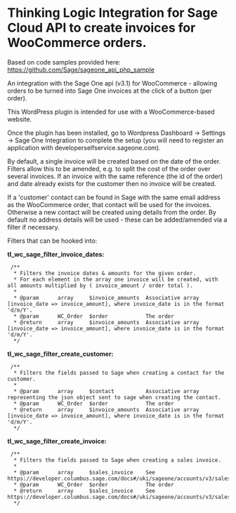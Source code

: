 # Thinking Logic Integration for Sage Cloud API to create invoices for WooCommerce orders.

Based on code samples provided here: https://github.com/Sage/sageone_api_php_sample

An integration with the Sage One api (v3.1) for WooCommerce - 
allowing orders to be turned into Sage One invoices at the click of a button (per order). 

This WordPress plugin is intended for use with a WooCommerce-based website.

Once the plugin has been installed, go to Wordpress Dashboard -> Settings -> Sage One Integration
to complete the setup (you will need to register an application with developerselfservice.sageone.com).

By default, a single invoice will be created based on the date of the order.
Filters allow this to be amended, e.g. to split the cost of the order over several invoices.
If an invoice with the same reference (the id of the order) and date already exists for the customer then no invoice will be created.

If a 'customer' contact can be found in Sage with the same email address as the WooCommerce order, that contact will be used for the invoices.
Otherwise a new contact will be created using details from the order. By default no address details will be used - these can be added/amended via a filter if necessary. 

Filters that can be hooked into:

**tl_wc_sage_filter_invoice_dates:**
```$php
 /**
  * Filters the invoice dates & amounts for the given order.
  * For each element in the array one invoice will be created, with all amounts multiplied by ( invoice_amount / order total ).
  *
  * @param      array     $invoice_amounts  Associative array [invoice_date => invoice_amount], where invoice_date is in the format 'd/m/Y'.
  * @param      WC_Order  $order            The order
  * @return     array     $invoice_amounts  Associative array [invoice_date => invoice_amount], where invoice_date is in the format 'd/m/Y'.
  */
``` 

**tl_wc_sage_filter_create_customer:**
```$php
 /**
  * Filters the fields passed to Sage when creating a contact for the customer.
  *
  * @param      array     $contact          Associative array representing the json object sent to sage when creating the contact.
  * @param      WC_Order  $order            The order
  * @return     array     $invoice_amounts  Associative array [invoice_date => invoice_amount], where invoice_date is in the format 'd/m/Y'.
  */
``` 
 
**tl_wc_sage_filter_create_invoice:**
```$php
 /**
  * Filters the fields passed to Sage when creating a sales invoice.
  *
  * @param      array     $sales_invoice    See https://developer.columbus.sage.com/docs#/uki/sageone/accounts/v3/sales_invoices_sales_invoice
  * @param      WC_Order  $order            The order
  * @return     array     $sales_invoice    See https://developer.columbus.sage.com/docs#/uki/sageone/accounts/v3/sales_invoices_sales_invoice.
  */
``` 
 
